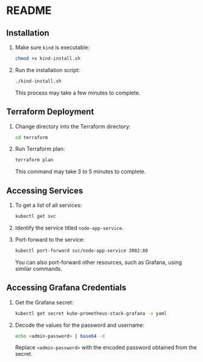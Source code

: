 # README

## Installation

1. Make sure `kind` is executable:

    ```bash
    chmod +x kind-install.sh
    ```

2. Run the installation script:

    ```bash
    ./kind-install.sh
    ```

    This process may take a few minutes to complete.

## Terraform Deployment

1. Change directory into the Terraform directory:

    ```bash
    cd terraform
    ```

2. Run Terraform plan:

    ```bash
    terraform plan
    ```

    This command may take 3 to 5 minutes to complete.

## Accessing Services

1. To get a list of all services:

    ```bash
    kubectl get svc
    ```

2. Identify the service titled `node-app-service`.

3. Port-forward to the service:

    ```bash
    kubectl port-forward svc/node-app-service 3002:80
    ```

    You can also port-forward other resources, such as Grafana, using similar commands.

## Accessing Grafana Credentials

1. Get the Grafana secret:

    ```bash
    kubectl get secret kube-prometheus-stack-grafana -o yaml
    ```

2. Decode the values for the password and username:

    ```bash
    echo <admin-password> | base64 -d
    ```

    Replace `<admin-password>` with the encoded password obtained from the secret.